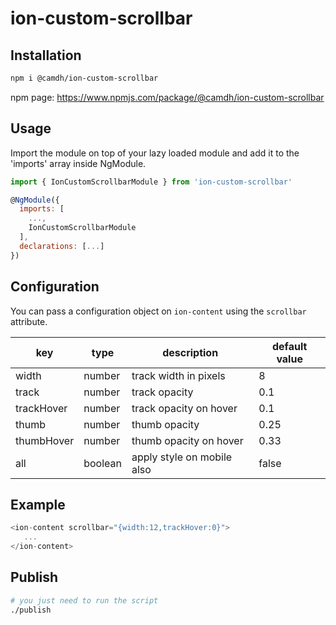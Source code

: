 # ion-custom-scrollbar

## Installation

```sh
npm i @camdh/ion-custom-scrollbar
```
npm page: https://www.npmjs.com/package/@camdh/ion-custom-scrollbar

## Usage

Import the module on top of your lazy loaded module and add it to the 'imports' array inside NgModule.
```js
import { IonCustomScrollbarModule } from 'ion-custom-scrollbar'

@NgModule({
  imports: [
    ...,
    IonCustomScrollbarModule
  ],
  declarations: [...]
})
```

## Configuration

You can pass a configuration object on `ion-content` using the `scrollbar` attribute.

| key        | type    | description                | default value |
|------------|---------|----------------------------|---------------|
| width      | number  | track width in pixels      | 8             |
| track      | number  | track opacity              | 0.1           |
| trackHover | number  | track opacity on hover     | 0.1           |
| thumb      | number  | thumb opacity              | 0.25          |
| thumbHover | number  | thumb opacity on hover     | 0.33          |
| all        | boolean | apply style on mobile also | false         | 

## Example
```js
<ion-content scrollbar="{width:12,trackHover:0}">
   ...
</ion-content>
```

## Publish
```sh
# you just need to run the script
./publish
```

